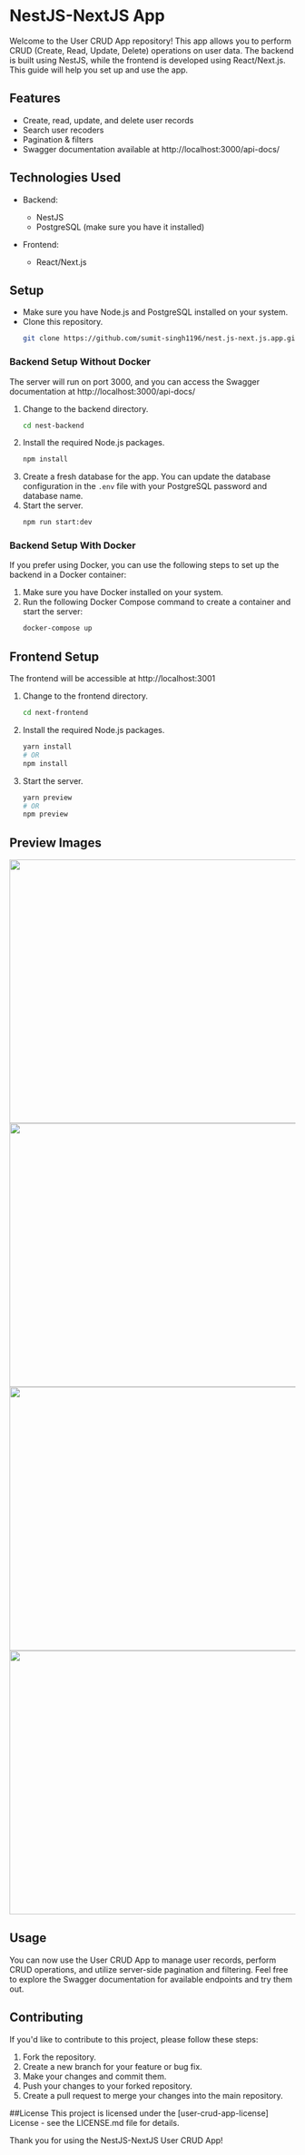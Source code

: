 # NestJS-NextJS App

Welcome to the User CRUD App repository! This app allows you to perform CRUD (Create, Read, Update, Delete) operations on user data. The backend is built using NestJS, while the frontend is developed using React/Next.js. This guide will help you set up and use the app.

## Features

- Create, read, update, and delete user records
- Search user recoders
- Pagination & filters
- Swagger documentation available at http://localhost:3000/api-docs/

## Technologies Used

- Backend:
  - NestJS
  - PostgreSQL (make sure you have it installed)

- Frontend:
  - React/Next.js

## Setup

- Make sure you have Node.js and PostgreSQL installed on your system.
- Clone this repository.
   ```bash
   git clone https://github.com/sumit-singh1196/nest.js-next.js.app.git

### Backend Setup Without Docker

The server will run on port 3000, and you can access the Swagger documentation at http://localhost:3000/api-docs/

1. Change to the backend directory.
   ```bash
   cd nest-backend
2. Install the required Node.js packages.
   ```bash
   npm install
3. Create a fresh database for the app. You can update the database configuration in the `.env` file with your PostgreSQL password and database name.
4. Start the server.
   ```bash
   npm run start:dev

### Backend Setup With Docker

If you prefer using Docker, you can use the following steps to set up the backend in a Docker container:

1. Make sure you have Docker installed on your system.
3. Run the following Docker Compose command to create a container and start the server:
   ```bash
   docker-compose up

## Frontend Setup

The frontend will be accessible at http://localhost:3001

1. Change to the frontend directory.
   ```bash
   cd next-frontend
2. Install the required Node.js packages.
   ```bash
   yarn install
   # OR
   npm install
3. Start the server.
   ```bash
   yarn preview
   # OR
   npm preview

## Preview Images

<img src="preview-images/preview-0.png" width="800" height="465">
<img src="preview-images/preview-1.png" width="800" height="465">
<img src="preview-images/preview-2.png" width="800" height="465">
<img src="preview-images/preview-3.png" width="800" height="465">

## Usage
You can now use the User CRUD App to manage user records, perform CRUD operations, and utilize server-side pagination and filtering. Feel free to explore the Swagger documentation for available endpoints and try them out.

## Contributing
If you'd like to contribute to this project, please follow these steps:

1. Fork the repository.
2. Create a new branch for your feature or bug fix.
3. Make your changes and commit them.
4. Push your changes to your forked repository.
5. Create a pull request to merge your changes into the main repository.

##License
This project is licensed under the [user-crud-app-license] License - see the LICENSE.md file for details.

Thank you for using the NestJS-NextJS User CRUD App!
